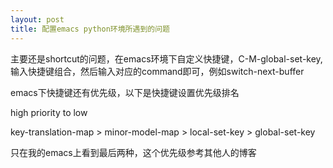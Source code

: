 ```yaml
---
layout: post
title: 配置emacs python环境所遇到的问题
---
```

  主要还是shortcut的问题，在emacs环境下自定义快捷键，C-M-global-set-key, 输入快捷键组合，然后输入对应的command即可，例如switch-next-buffer
  
  emacs下快捷键还有优先级，以下是快捷键设置优先级排名
  
  high priority to low 
  
  key-translation-map > minor-model-map > local-set-key > global-set-key
  
  只在我的emacs上看到最后两种，这个优先级参考其他人的博客

  
  
